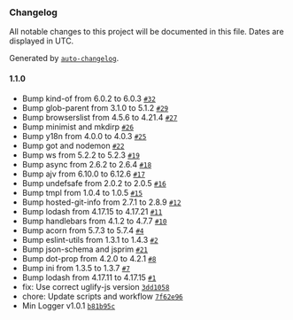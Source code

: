 ### Changelog

All notable changes to this project will be documented in this file. Dates are displayed in UTC.

Generated by [`auto-changelog`](https://github.com/CookPete/auto-changelog).

#### 1.1.0

- Bump kind-of from 6.0.2 to 6.0.3 [`#32`](https://github.com/glandre/minlogger/pull/32)
- Bump glob-parent from 3.1.0 to 5.1.2 [`#29`](https://github.com/glandre/minlogger/pull/29)
- Bump browserslist from 4.5.6 to 4.21.4 [`#27`](https://github.com/glandre/minlogger/pull/27)
- Bump minimist and mkdirp [`#26`](https://github.com/glandre/minlogger/pull/26)
- Bump y18n from 4.0.0 to 4.0.3 [`#25`](https://github.com/glandre/minlogger/pull/25)
- Bump got and nodemon [`#22`](https://github.com/glandre/minlogger/pull/22)
- Bump ws from 5.2.2 to 5.2.3 [`#19`](https://github.com/glandre/minlogger/pull/19)
- Bump async from 2.6.2 to 2.6.4 [`#18`](https://github.com/glandre/minlogger/pull/18)
- Bump ajv from 6.10.0 to 6.12.6 [`#17`](https://github.com/glandre/minlogger/pull/17)
- Bump undefsafe from 2.0.2 to 2.0.5 [`#16`](https://github.com/glandre/minlogger/pull/16)
- Bump tmpl from 1.0.4 to 1.0.5 [`#15`](https://github.com/glandre/minlogger/pull/15)
- Bump hosted-git-info from 2.7.1 to 2.8.9 [`#12`](https://github.com/glandre/minlogger/pull/12)
- Bump lodash from 4.17.15 to 4.17.21 [`#11`](https://github.com/glandre/minlogger/pull/11)
- Bump handlebars from 4.1.2 to 4.7.7 [`#10`](https://github.com/glandre/minlogger/pull/10)
- Bump acorn from 5.7.3 to 5.7.4 [`#4`](https://github.com/glandre/minlogger/pull/4)
- Bump eslint-utils from 1.3.1 to 1.4.3 [`#2`](https://github.com/glandre/minlogger/pull/2)
- Bump json-schema and jsprim [`#21`](https://github.com/glandre/minlogger/pull/21)
- Bump dot-prop from 4.2.0 to 4.2.1 [`#8`](https://github.com/glandre/minlogger/pull/8)
- Bump ini from 1.3.5 to 1.3.7 [`#7`](https://github.com/glandre/minlogger/pull/7)
- Bump lodash from 4.17.11 to 4.17.15 [`#1`](https://github.com/glandre/minlogger/pull/1)
- fix: Use correct uglify-js version [`3dd1058`](https://github.com/glandre/minlogger/commit/3dd1058165bfdd9e651093f77ddcb16820efa818)
- chore: Update scripts and workflow [`7f62e96`](https://github.com/glandre/minlogger/commit/7f62e96996358280ff404d4a71f910398657b1a8)
- Min Logger v1.0.1 [`b81b95c`](https://github.com/glandre/minlogger/commit/b81b95c8f9f7ae83c6b32cbe21315677f0486bd4)
